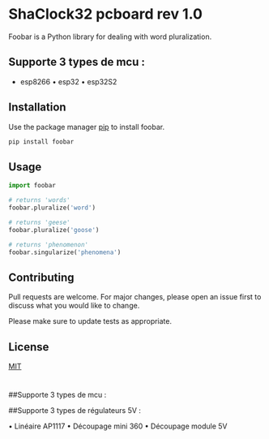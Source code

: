 # ShaClock32 pcboard rev 1.0

Foobar is a Python library for dealing with word pluralization.

## Supporte 3 types de mcu :

* esp8266 
•	esp32 
•	esp32S2

## Installation

Use the package manager [pip](https://pip.pypa.io/en/stable/) to install foobar.


```bash
pip install foobar
```

## Usage

```python
import foobar

# returns 'words'
foobar.pluralize('word')

# returns 'geese'
foobar.pluralize('goose')

# returns 'phenomenon'
foobar.singularize('phenomena')
```

## Contributing

Pull requests are welcome. For major changes, please open an issue first
to discuss what you would like to change.

Please make sure to update tests as appropriate.

## License

[MIT](https://choosealicense.com/licenses/mit/)

#

##Supporte 3 types de mcu :





##Supporte 3 types de régulateurs 5V :

•	Linéaire AP1117
•	Découpage mini 360
•	Découpage module 5V
